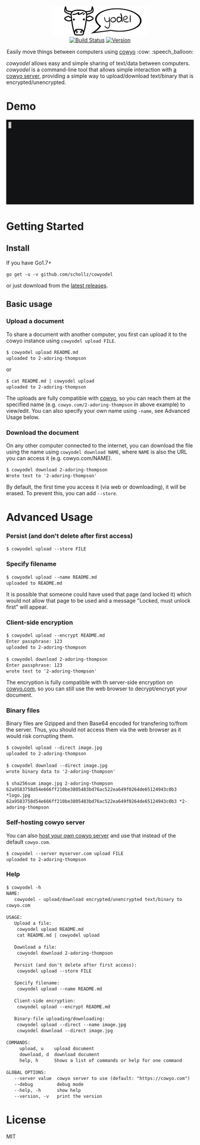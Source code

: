 <p align="center">
<img
    src="logo.png"
    width="260" height="80" border="0" alt="cowyodel">
<br>
<a href="https://travis-ci.org/schollz/cowyodel"><img src="https://img.shields.io/travis/schollz/cowyodel.svg?style=flat-square" alt="Build Status"></a>
<a href="https://github.com/schollz/cowyodel/releases/latest"><img src="https://img.shields.io/badge/version-0.1.0-brightgreen.svg?style=flat-square" alt="Version"></a>
</p>

<p align="center">Easily move things between computers using  <a href="https://github.com/schollz/cowyo">cowyo</a>  :cow: :speech_balloon:</p>

*cowyodel* allows easy and simple sharing of text/data between computers.  *cowyodel* is a command-line tool that allows simple interaction with [a cowyo server](https://github.com/schollz/cowyo), providing a simple way to upload/download text/binary that is encrypted/unencrypted.

Demo
====

[![asciicast](demo.gif)](https://asciinema.org/a/Oq6enXjipBXqFcugqV7mSvdpR)

Getting Started
===============

## Install

If you have Go1.7+

```
go get -u -v github.com/schollz/cowyodel
```

or just download from the [latest releases](https://github.com/schollz/cowyodel/releases/latest).

## Basic usage 

### Upload a document

To share a document with another computer, you first can upload it to the cowyo instance using `cowyodel upload FILE`.

```
$ cowyodel upload README.md
uploaded to 2-adoring-thompson
```
or
```
$ cat README.md | cowyodel upload
uploaded to 2-adoring-thompson
```

The uploads are fully compatible with [cowyo](https://cowyo.com), so you can reach them at the specified name (e.g.  `cowyo.com/2-adoring-thompson` in above example) to view/edit. You can also specify your own name using `-name`, see Advanced Usage below.

### Download the document

On any other computer connected to the internet, you can download the file using the name using `cowyodel download NAME`, where `NAME` is also the URL you can access it (e.g. cowyo.com/NAME).

```
$ cowyodel download 2-adoring-thompson
Wrote text to '2-adoring-thompson'
```

By default, the first time you access it (via web or downloading), it will be erased. To prevent this, you can add `--store`.


Advanced Usage
===============

### Persist (and don't delete after first access)

```
$ cowyodel upload --store FILE
```


### Specify filename

```
$ cowyodel upload --name README.md
uploaded to README.md
```

It is possible that someone could have used that page (and locked it) which would not allow that page to be used and a message "Locked, must unlock first" will appear.

### Client-side encryption

```
$ cowyodel upload --encrypt README.md
Enter passphrase: 123
uploaded to 2-adoring-thompson

$ cowyodel download 2-adoring-thompson
Enter passphrase: 123
wrote text to '2-adoring-thompson'
```

The encryption is fully compatible with th server-side encryption on [cowyo.com](https://cowyo.com), so you can still use the web browser to decrypt/encrypt your document.

### Binary files

Binary files are Gzipped and then Base64 encoded for transfering to/from the server. Thus, you should not access them via the web browser as it would risk corrupting them.

```
$ cowyodel upload --direct image.jpg
uploaded to 2-adoring-thompson

$ cowyodel download --direct image.jpg
wrote binary data to '2-adoring-thompson'

$ sha256sum image.jpg 2-adoring-thompson
62a9583758d54e666ff210be3805483bd76ac522ea649f0264de65124943c0b3 *logo.jpg
62a9583758d54e666ff210be3805483bd76ac522ea649f0264de65124943c0b3 *2-adoring-thompson
```

### Self-hosting cowyo server

You can also [host your own cowyo server](https://github.com/schollz/cowyo) and use that instead of the default `cowyo.com`. 

```
$ cowyodel --server myserver.com upload FILE
uploaded to 2-adoring-thompson
```

### Help

```
$ cowyodel -h
NAME:
   cowyodel - upload/download encrypted/unencrypted text/binary to cowyo.com

USAGE:
   Upload a file:
    cowyodel upload README.md
    cat README.md | cowyodel upload
   
   Download a file:
    cowyodel download 2-adoring-thompson

   Persist (and don't delete after first access):
    cowyodel upload --store FILE

   Specify filename:
    cowyodel upload --name README.md

   Client-side encryption:
    cowyodel upload --encrypt README.md

   Binary-file uploading/downloading:
    cowyodel upload --direct --name image.jpg
    cowyodel download --direct image.jpg

COMMANDS:
     upload, u    upload document
     download, d  download document
     help, h      Shows a list of commands or help for one command

GLOBAL OPTIONS:
   --server value  cowyo server to use (default: "https://cowyo.com")
   --debug         debug mode
   --help, -h      show help
   --version, -v   print the version
```

License
========

MIT
